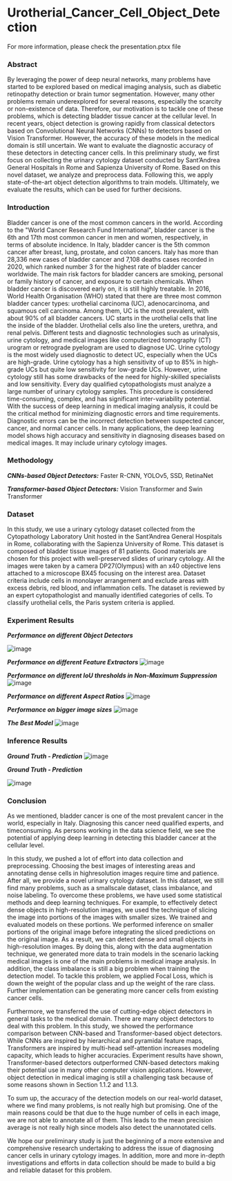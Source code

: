 # Urotherial_Cancer_Cell_Object_Detection
For more information, please check the presentation.ptxx file
### Abstract
By leveraging the power of deep neural networks, many problems have started
to be explored based on medical imaging analysis, such as diabetic retinopathy
detection or brain tumor segmentation. However, many other problems remain
underexplored for several reasons, especially the scarcity or non-existence of data.
Therefore, our motivation is to tackle one of these problems, which is detecting
bladder tissue cancer at the cellular level.
In recent years, object detection is growing rapidly from classical detectors based on
Convolutional Neural Networks (CNNs) to detectors based on Vision Transformer.
However, the accuracy of these models in the medical domain is still uncertain. We
want to evaluate the diagnostic accuracy of these detectors in detecting cancer cells.
In this preliminary study, we first focus on collecting the urinary cytology dataset
conducted by Sant’Andrea General Hospitals in Rome and Sapienza University of
Rome. Based on this novel dataset, we analyze and preprocess data. Following this,
we apply state-of-the-art object detection algorithms to train models. Ultimately,
we evaluate the results, which can be used for further decisions.
### Introduction
Bladder cancer is one of the most common cancers in the world. According to the "World Cancer Research Fund International", bladder cancer is the 6th and
17th most common cancer in men and women, respectively, in terms of absolute
incidence. In Italy, bladder cancer is the 5th common cancer after breast, lung,
prostate, and colon cancers. Italy has more than 28,336 new cases of bladder cancer
and 7,108 deaths cases recorded in 2020, which ranked number 3 for the highest rate
of bladder cancer worldwide. The main risk factors for bladder cancers are smoking,
personal or family history of cancer, and exposure to certain chemicals. When
bladder cancer is discovered early on, it is still highly treatable. In 2016, World
Health Organisation (WHO) stated that there are three most common bladder cancer
types: urothelial carcinoma (UC), adenocarcinoma, and squamous cell carcinoma.
Among them, UC is the most prevalent, with about 90% of all bladder cancers.
UC starts in the urothelial cells that line the inside of the bladder. Urothelial
cells also line the ureters, urethra, and renal pelvis. Different tests and diagnostic
technologies such as urinalysis, urine cytology, and medical images like computerized
tomography (CT) urogram or retrograde pyelogram are used to diagnose UC. Urine
cytology is the most widely used diagnostic to detect UC, especially when the UCs
are high-grade. Urine cytology has a high sensitivity of up to 85% in high-grade
UCs but quite low sensitivity for low-grade UCs. However, urine cytology still has
some drawbacks of the need for highly-skilled specialists and low sensitivity. Every
day qualified cytopathologists must analyze a large number of urinary cytology
samples. This procedure is considered time-consuming, complex, and has significant
inter-variability potential. With the success of deep learning in medical imaging
analysis, it could be the critical method for minimizing diagnostic errors and time
requirements. Diagnostic errors can be the incorrect detection between suspected
cancer, cancer, and normal cancer cells. In many applications, the deep learning
model shows high accuracy and sensitivity in diagnosing diseases based on medical
images. It may include urinary cytology images.
### Methodology
***CNNs-based Object Detectors:*** Faster R-CNN, YOLOv5, SSD, RetinaNet 

***Transformer-based Object Detectors:*** Vision Transformer and Swin Transformer
### Dataset
In this study, we use a urinary cytology dataset collected from the Cytopathology
Laboratory Unit hosted in the Sant’Andrea General Hospitals in Rome, collaborating
with the Sapienza University of Rome. This dataset is composed of bladder tissue
images of 81 patients. Good materials are chosen for this project with well-preserved
slides of urinary cytology. All the images were taken by a camera DP27(Olympus)
with an x40 objective lens attached to a microscope BX45 focusing on the interest
area. Dataset criteria include cells in monolayer arrangement and exclude areas with
excess debris, red blood, and inflammation cells.
The dataset is reviewed by an expert cytopathologist and manually identified
categories of cells. To classify urothelial cells, the Paris system criteria is applied.
### Experiment Results
***Performance on different Object Detectors***

![image](https://user-images.githubusercontent.com/18412307/200424487-1e550755-f6ab-45ec-b29b-05e731613a85.png)

***Performance on different Feature Extractors***
![image](https://user-images.githubusercontent.com/18412307/200424506-7cb299c8-411a-44e3-a0a8-7f260f0ed42c.png)

***Performance on different IoU thresholds in Non-Maximum Suppression***
![image](https://user-images.githubusercontent.com/18412307/200424531-7e7089b6-f5bc-446e-869f-99bae617e3a2.png)

***Performance on different Aspect Ratios***
![image](https://user-images.githubusercontent.com/18412307/200424561-a71e9227-40f0-4502-b95f-b09741c2ce56.png)

***Performance on bigger image sizes***
![image](https://user-images.githubusercontent.com/18412307/200426341-2be4032e-4f7f-4c78-a23a-520999dc5a46.png)

***The Best Model***
![image](https://user-images.githubusercontent.com/18412307/200424597-cc4a63c7-bb1a-45b2-8054-84eed43a4c50.png)

### Inference Results
***Ground Truth - Prediction***
![image](https://user-images.githubusercontent.com/18412307/200425413-6df4143e-5fb4-4f9f-a437-34a6285848d2.png)

***Ground Truth - Prediction***

![image](https://user-images.githubusercontent.com/18412307/200425572-eef8557e-14a5-479c-a52c-10f924e74439.png)

### Conclusion

As we mentioned, bladder cancer is one of the most prevalent cancer in the
world, especially in Italy. Diagnosing this cancer need qualified experts, and timeconsuming. As persons working in the data science field, we see the potential of
applying deep learning in detecting this bladder cancer at the cellular level.

In this study, we pushed a lot of effort into data collection and preprocessing.
Choosing the best images of interesting areas and annotating dense cells in highresolution images require time and patience. After all, we provide a novel urinary
cytology dataset. In this dataset, we still find many problems, such as a smallscale dataset, class imbalance, and noise labeling. To overcome these problems, we
have used some statistical methods and deep learning techniques. For example, to
effectively detect dense objects in high-resolution images, we used the technique of
slicing the image into portions of the images with smaller sizes. We trained and
evaluated models on these portions. We performed inference on smaller portions of
the original image before integrating the sliced predictions on the original image.
As a result, we can detect dense and small objects in high-resolution images. By
doing this, along with the data augmentation technique, we generated more data to
train models in the scenario lacking medical images is one of the main problems in
medical image analysis. In addition, the class imbalance is still a big problem when
training the detection model. To tackle this problem, we applied Focal Loss, which
is down the weight of the popular class and up the weight of the rare class. Further
implementation can be generating more cancer cells from existing cancer cells.

Furthermore, we transferred the use of cutting-edge object detectors in general
tasks to the medical domain. There are many object detectors to deal with this
problem. In this study, we showed the performance comparison between CNN-based
and Transformer-based object detectors. While CNNs are inspired by hierarchical
and pyramidal feature maps, Transformers are inspired by multi-head self-attention
increases modeling capacity, which leads to higher accuracies. Experiment results
have shown, Transformer-based detectors outperformed CNN-based detectors making
their potential use in many other computer vision applications. However, object
detection in medical imaging is still a challenging task because of some reasons
shown in Section 1.1.2 and 1.1.3.

To sum up, the accuracy of the detection models on our real-world dataset, where
we find many problems, is not really high but promising. One of the main reasons
could be that due to the huge number of cells in each image, we are not able to
annotate all of them. This leads to the mean precision average is not really high
since models also detect the unannotated cells.

We hope our preliminary study is just the beginning of a more extensive and
comprehensive research undertaking to address the issue of diagnosing cancer cells in urinary cytology images. In addition, more and more in-depth investigations and
efforts in data collection should be made to build a big and reliable dataset for this
problem.
